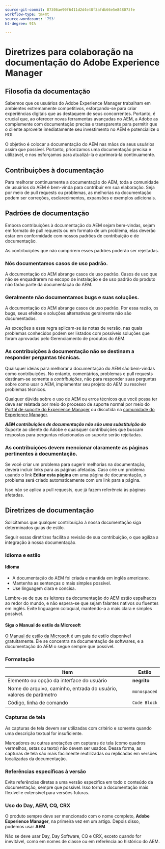 ```yaml
---
source-git-commit: 87306ae90f6411d2d4e48f3afdb66e5e848073fe
workflow-type: tm+mt
source-wordcount: '753'
ht-degree: 91%

---
```

# Diretrizes para colaboração na documentação do Adobe Experience Manager

## Filosofia da documentação

Sabemos que os usuários do Adobe Experience Manager trabalham em ambientes extremamente competitivos, esforçando-se para criar experiências digitais que as destaquem de seus concorrentes. Portanto, é crucial que, ao oferecer novas ferramentas avançadas no AEM, a Adobe as complemente com documentação precisa e transparente para permitir que o cliente aproveite imediatamente seu investimento no AEM e potencialize o ROI.

O objetivo é colocar a documentação do AEM nas mãos de seus usuários assim que possível. Portanto, priorizamos uma documentação precisa e utilizável, e nos esforçamos para atualizá-la e aprimorá-la continuamente.

## Contribuições à documentação

Para melhorar continuamente a documentação do AEM, toda a comunidade de usuários do AEM é bem-vinda para contribuir em sua elaboração. Seja por meio de pull requests ou problemas, as melhorias na documentação podem ser correções, esclarecimentos, expansões e exemplos adicionais.

## Padrões de documentação

Embora contribuições à documentação do AEM sejam bem-vindas, sejam em formato de pull requests ou em formato de um problema, elas deverão estar em conformidade com nossos padrões de contribuição e de documentação.

As contribuições que não cumprirem esses padrões poderão ser rejeitadas.

### Nós documentamos casos de uso padrão.

A documentação do AEM abrange casos de uso padrão. Casos de uso que não se enquadrarem no escopo de instalação e de uso padrão do produto não farão parte da documentação do AEM.

### Geralmente não documentamos bugs e suas soluções.

A documentação do AEM abrange casos de uso padrão. Por essa razão, os bugs, seus efeitos e soluções alternativas geralmente não são documentados.

As exceções a essa regra aplicam-se às notas de versão, nas quais problemas conhecidos podem ser listados com possíveis soluções que foram aprovadas pelo Gerenciamento de produtos do AEM.

### As contribuições à documentação não se destinam a responder perguntas técnicas.

Quaisquer ideias para melhorar a documentação do AEM são bem-vindas como contribuições. No entanto, comentários, problemas e pull requests destinam-se somente a *contribuições*, não para responder suas perguntas sobre como usar o AEM, implementar seu projeto do AEM ou resolver problemas técnicos.

Qualquer dúvida sobre o uso de AEM ou erros técnicos que você possa ter deve ser relatada por meio do processo de suporte normal por meio do [Portal de suporte do Experience Manager](https://experienceleague.adobe.com/?support-solution=Experience+Manager#home) ou discutida na [comunidade do Experience Manager](https://experienceleaguecommunities.adobe.com/t5/adobe-experience-manager/ct-p/adobe-experience-manager-community).

***AEM contribuições de documentação não são uma substituição do*** Suporte ao cliente do Adobe e quaisquer contribuições que buscam respostas para perguntas relacionadas ao suporte serão rejeitadas.

### As contribuições devem mencionar claramente as páginas pertinentes à documentação.

Se você criar um problema para sugerir melhorias na documentação, deverá incluir links para as páginas afetadas. Caso crie um problema usando o link **Editar esta página** em uma página de documentação, o problema será criado automaticamente com um link para a página.

Isso não se aplica a pull requests, que já fazem referência às páginas afetadas.

## Diretrizes de documentação

Solicitamos que qualquer contribuição à nossa documentação siga determinados guias de estilo.

Seguir essas diretrizes facilita a revisão de sua contribuição, o que agiliza a integração à nossa documentação.

### Idioma e estilo

#### Idioma

* A documentação do AEM foi criada e mantida em inglês americano.
* Mantenha as sentenças o mais simples possível.
* Use linguagem clara e concisa.

Lembre-se de que os leitores da documentação do AEM estão espalhados ao redor do mundo, e não espera-se que sejam falantes nativos ou fluentes em inglês. Evite linguagem coloquial, mantendo-a a mais clara e simples possível.

#### Siga o Manual de estilo da Microsoft

[O Manual de estilo da Microsoft](https://docs.microsoft.com/pt-br/style-guide/welcome/) é um guia de estilo disponível gratuitamente. Ele se concentra na documentação de softwares, e a documentação do AEM o segue sempre que possível.

### Formatação

| Item | Estilo |
|---|---|
| Elemento ou opção da interface do usuário | **negrito** |
| Nome do arquivo, caminho, entrada do usuário, valores de parâmetro | `monospaced` |
| Código, linha de comando | ```Code Block``` |

### Capturas de tela

As capturas de tela devem ser utilizadas com critério e somente quando uma descrição textual for insuficiente.

Marcadores ou outras anotações em capturas de tela (como quadros vermelhos, setas ou texto) não devem ser usados. Dessa forma, as capturas de tela são mais facilmente reutilizadas ou replicadas em versões localizadas da documentação.

### Referências específicas à versão

Evite referências diretas a uma versão específica em todo o conteúdo da documentação, sempre que possível. Isso torna a documentação mais flexível e extensível para versões futuras.

### Uso do Day, AEM, CQ, CRX

O produto sempre deve ser mencionado com o nome completo, **Adobe Experience Manager**, na primeira vez em um artigo. Depois disso, podemos usar **AEM**.

Não se deve usar Day, Day Software, CQ e CRX, exceto quando for inevitável, como em nomes de classe ou em referência ao histórico do AEM.
